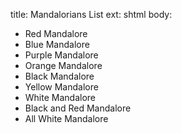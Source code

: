 title: Mandalorians List
ext: shtml
body:

* Red Mandalore
* Blue Mandalore
* Purple Mandalore
* Orange Mandalore
* Black Mandalore
* Yellow Mandalore
* White Mandalore
* Black and Red Mandalore
* All White Mandalore

